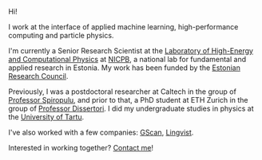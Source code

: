 Hi!

I work at the interface of applied machine learning, high-performance computing and particle physics.

I'm currently a Senior Research Scientist at the [Laboratory of High-Energy and Computational Physics](https://kbfi.ee/high-energy-and-computational-physics/?lang=en) at [NICPB](https://www.kbfi.ee), a national lab for fundamental and applied research in Estonia. My work has been funded by the [Estonian Research Council](https://etag.ee/en/). 

Previously, I was a postdoctoral researcher at Caltech in the group of [Professor Spiropulu](https://pma.caltech.edu/people/maria-spiropulu), and prior to that, a PhD student at ETH Zurich in the group of [Professor Dissertori](https://dissertori-group.ethz.ch/). I did my undergraduate studies in physics at the [University of Tartu](https://ut.ee/en). 

I've also worked with a few companies: [GScan](https://www.gscan.eu/technology), [Lingvist](https://lingvist.io/blog/is-there-a-map-for-learning-a-language/).

Interested in working together? [Contact me](https://www.linkedin.com/in/joosep-pata/)!
